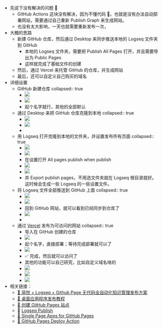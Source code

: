 - 先说下没有解决的问题 🤯
	- GitHub Actions 这块没有解决，因为不懂代码 🤔。也就是没有办法自动部署网站，需要通过自己重新 Publish Graph 来生成网站。
	- 也没有太大影响，一天也就需要重新发布一次，
- 大概的思路
	- 新建 GitHub 仓库，然后通过 Desktop 来同步推送本地的 Logseq 文件夹到 GitHub
		- 本地的 Logseq 文件夹，需要把 Publish All Pages 打开，并且需要导出为 Public Pages
		- 这样就完成了基础文件的创建
	- 然后，通过 Vercel 来托管 GitHub 的仓库，并生成网站
	- 最后，还可以自定义自己购买的域名
- 详细设置
	- GitHub 新建仓库
	  collapsed:: true
		- ![](https://kidpic.oss-cn-beijing.aliyuncs.com/kaimini/20220502143852.png)
		- ![](https://kidpic.oss-cn-beijing.aliyuncs.com/kaimini/20220502144014.png)
		- 起个名字就行，其他的全部默认
	- 通过 Desktop 来把 GitHub 仓库克隆到本地
	  collapsed:: true
		- ![](https://kidpic.oss-cn-beijing.aliyuncs.com/kaimini/20220502144247.png)
		- ![](https://kidpic.oss-cn-beijing.aliyuncs.com/kaimini/20220502144335.png)
		-
	- 用 Logseq 打开克隆到本地的文件夹，并设置发布所有页面
	  collapsed:: true
		- ![](https://kidpic.oss-cn-beijing.aliyuncs.com/kaimini/20220502144642.png)
		- ![](https://kidpic.oss-cn-beijing.aliyuncs.com/kaimini/20220502144758.png)
		- 在设置打开 All pages publish when publish
		- ![](https://kidpic.oss-cn-beijing.aliyuncs.com/kaimini/20220502144955.png)
		- ![](https://kidpic.oss-cn-beijing.aliyuncs.com/kaimini/20220502145056.png)
		- 并 Export publish pages，不用选文件夹就在 Logseq 根目录就好。这时候会生成一些 Logseq 的一些设置文件。
	- 将 Logseq 文件全部推送到 GitHub 上面
	  collapsed:: true
		- ![](https://kidpic.oss-cn-beijing.aliyuncs.com/kaimini/20220502145832.png)
		- ![](https://kidpic.oss-cn-beijing.aliyuncs.com/kaimini/20220502145518.png)
		- 回到 GitHub 网站，就可以看到已经同步到仓库了
		- ![](https://kidpic.oss-cn-beijing.aliyuncs.com/kaimini/20220502145614.png)
		-
	- 通过 [Vercel](https://vercel.com/) 发布为可访问的网站
	  collapsed:: true
		- 导入在 GitHub 创建的仓库
		- ![](https://kidpic.oss-cn-beijing.aliyuncs.com/kaimini/20220502150225.png)
		- 起个名字，直接部署；等待完成部署就可以了
		- ![](https://kidpic.oss-cn-beijing.aliyuncs.com/kaimini/20220502150352.png)
		- ✅ 完成，然后就可以访问了
		- 其他的功能可以自己研究，比如自定义域名啥的
		- ![](https://kidpic.oss-cn-beijing.aliyuncs.com/kaimini/20220502150517.png)
		- ![](https://kidpic.oss-cn-beijing.aliyuncs.com/kaimini/20220502150647.png)
		- ![](https://kidpic.oss-cn-beijing.aliyuncs.com/kaimini/20220502150743.png)
- 相关链接：
	- [🔗 简悦 + Logseq + Github Page 无代码全自动化知识管理发布方案](https://zhuanlan.zhihu.com/p/467192292)
	- [🔗 桌面应用程序发布教程](https://docs.logseq.com/#/page/publishing%20(desktop%20app%20only))
	- [🔗 创建 GitHub Pages 站点](https://docs.github.com/en/pages/getting-started-with-github-pages/creating-a-github-pages-site)
	- 🔗 [Logseq Publish](https://github.com/pengx17/logseq-publish)
	- [🔗 Single Page Apps for GitHub Pages](https://github.com/rafgraph/spa-github-pages)
	- [🔗 GitHub Pages Deploy Action](https://github.com/JamesIves/github-pages-deploy-action)